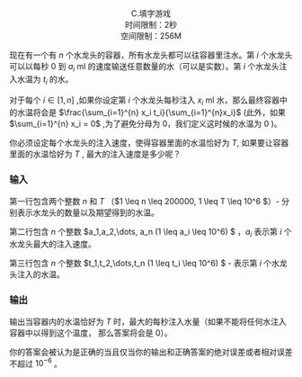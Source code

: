 <center> C.填字游戏</center>
<center> 时间限制：2秒</center>
<center> 空间限制：256M</center>

现在有一个有 $n$ 个水龙头的容器，所有水龙头都可以往容器里注水。第 $i$ 个水龙头可以以每秒 $0$ 到 $a_i$ ml 的速度输送任意数量的水（可以是实数）。第 $i$ 个水龙头注入水温为 $t_i$ 的水。

对于每个 $i\in[1,n]$ ,如果你设定第 $i$ 个水龙头每秒注入 $x_i$ ml 水，那么最终容器中的水温将会是 $\frac{\sum_{i=1}^{n} x_i t_i}{\sum_{i=1}^{n}x_i}$ (此外，如果 $\sum_{i=1}^{n} x_i = 0$ ,为了避免分母为 $0$，我们定义这时候的水温为 $0$ )。

你必须设定每个水龙头的注入速度，使得容器里面的水温恰好为 $T$, 如果要让容器里面的水温恰好为 $T$ , 最大的注入速度是多少呢？

### 输入

第一行包含两个整数 $n$ 和 $T$ （$1 \leq n \leq 200000, 1 \leq T \leq 10^6 $）- 分别表示水龙头的数量以及期望得到的水温。

第二行包含 $n$ 个整数 $a_1,a_2,\dots, a_n (1 \leq a_i \leq 10^6) $ ，$a_i$ 表示第 $i$ 个水龙头最大的注入速度。

第三行包含 $n$ 个整数 $t_1,t_2,\dots,t_n (1 \leq t_i \leq 10^6) $ - 表示第 $i$ 个水龙头注入的水温。

### 输出

输出当容器内的水温恰好为 $T$ 时，最大的每秒注入水量（如果不能将任何水注入容器中以得到这个温度， 那么答案将会是 $0$）。

你的答案会被认为是正确的当且仅当你的输出和正确答案的绝对误差或者相对误差不超过 $10^{-6}$ 。
